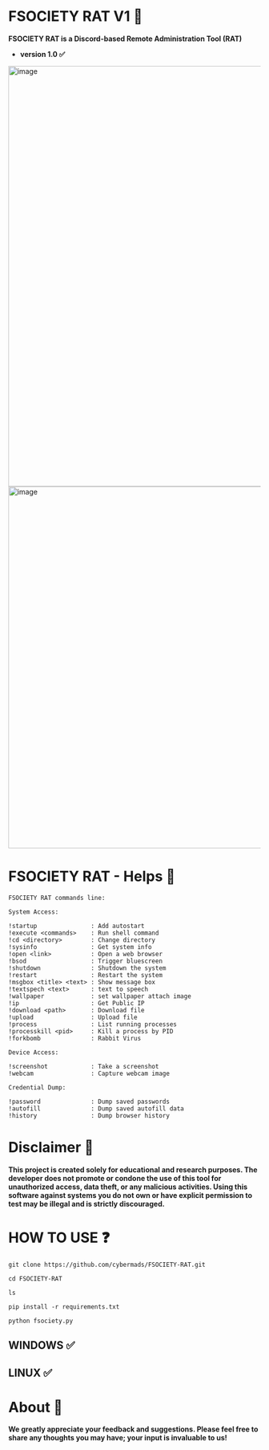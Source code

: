 # FSOCIETY RAT V1 🎩
**FSOCIETY RAT is a Discord-based Remote Administration Tool (RAT)**
- **version 1.0 ✅**
<img width="1223" height="838" alt="image" src="https://github.com/user-attachments/assets/e4f75acf-d732-4e40-bb5c-99d7255010df" />
<img width="1073" height="721" alt="image" src="https://github.com/user-attachments/assets/03982e49-9920-43c3-a91e-e584ec49d684" />






# FSOCIETY RAT - Helps 🎩 
```
FSOCIETY RAT commands line:

System Access:

!startup               : Add autostart
!execute <commands>    : Run shell command
!cd <directory>        : Change directory
!sysinfo               : Get system info
!open <link>           : Open a web browser
!bsod                  : Trigger bluescreen
!shutdown              : Shutdown the system
!restart               : Restart the system
!msgbox <title> <text> : Show message box
!textspech <text>      : text to speech
!wallpaper             : set wallpaper attach image
!ip                    : Get Public IP
!download <path>       : Download file 
!upload                : Upload file
!process               : List running processes
!processkill <pid>     : Kill a process by PID
!forkbomb              : Rabbit Virus

Device Access:

!screenshot            : Take a screenshot
!webcam                : Capture webcam image

Credential Dump:

!password              : Dump saved passwords
!autofill              : Dump saved autofill data
!history               : Dump browser history
```

# Disclaimer 🚫 
**This project is created solely for educational and research purposes. The developer does not promote or condone the use of this tool for unauthorized access, data theft, or any malicious activities. Using this software against systems you do not own or have explicit permission to test may be illegal and is strictly discouraged.** 

# HOW TO USE ❓
```
git clone https://github.com/cybermads/FSOCIETY-RAT.git
```
```
cd FSOCIETY-RAT
```
```
ls
```
```
pip install -r requirements.txt
```
```
python fsociety.py
```


## WINDOWS ✅
## LINUX ✅ 

# About 🤑
**We greatly appreciate your feedback and suggestions. Please feel free to share any thoughts you may have; your input is invaluable to us!**
